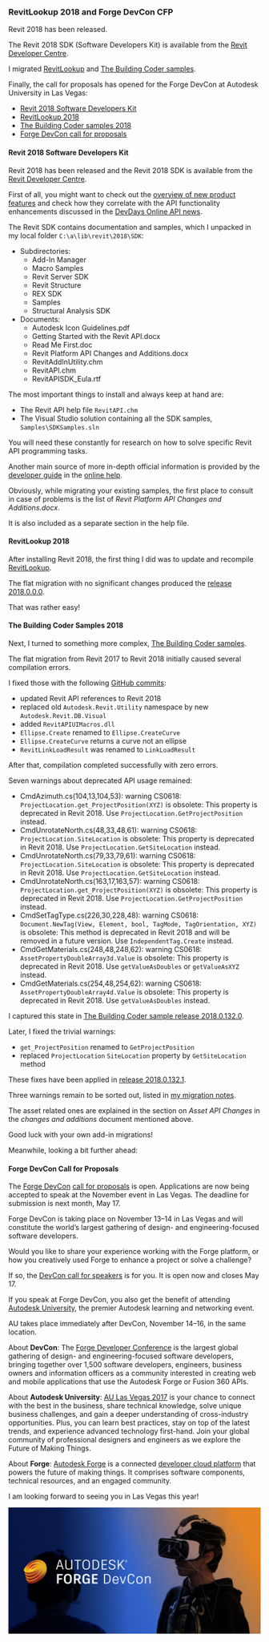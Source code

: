 <head>
<meta http-equiv="Content-Type" content="text/html; charset=utf-8">
<link rel="stylesheet" type="text/css" href="bc.css">
<!-- <script src="run_prettify.js" type="text/javascript"></script> --> 
<script src="https://cdn.rawgit.com/google/code-prettify/master/loader/run_prettify.js" type="text/javascript"></script>
</head>

<!---

- Revit 2018
  https://github.com/jeremytammik/RevitLookup
  https://github.com/jeremytammik/the_building_coder_samples
  /a/doc/revit/tbc/git/a/zip/tbc_samples_2018_migr_01.txt

RevitLookup 2018 and Forge DevCon CFP #RevitAPI @AutodeskRevit #aec #bim #dynamobim @AutodeskForge #ForgeDevCon

SEO Keyword Phrase and Relevant Hashtags: DevCon, ForgeDevCon, API, Developers, BIM, IoT, VR, AR, 3D, webGL, CloudComputing, Cloud, App, MobileDev

Revit 2018 has been released.
The Revit 2018 SDK is available from
the Revit Developer Centre.
I migrated RevitLookup and The Building Coder samples.
Finally, the call for proposals has opened for the Forge DevCon at Autodesk University in Las Vegas
&ndash; Revit 2018 Software Developers Kit
&ndash; RevitLookup 2018
&ndash; The Building Coder samples 2018
&ndash; Forge DevCon call for proposals...

-->

### RevitLookup 2018 and Forge DevCon CFP

Revit 2018 has been released.

The Revit 2018 SDK (Software Developers Kit) is available from
the [Revit Developer Centre](http://www.autodesk.com/developrevit).

I migrated [RevitLookup](https://github.com/jeremytammik/RevitLookup)
and [The Building Coder samples](https://github.com/jeremytammik/the_building_coder_samples).

Finally, the call for proposals has opened for the Forge DevCon at Autodesk University in Las Vegas:

- [Revit 2018 Software Developers Kit](#2)
- [RevitLookup 2018](#3)
- [The Building Coder samples 2018](#4)
- [Forge DevCon call for proposals](#5)


#### <a name="2"></a>Revit 2018 Software Developers Kit

Revit 2018 has been released and the Revit 2018 SDK is available from
the [Revit Developer Centre](http://www.autodesk.com/developrevit).

First of all, you might want to check out
the [overview of new product features](http://www.autodesk.com/products/revit-family/features) and
check how they correlate with the API functionality enhancements discussed in
the [DevDays Online API news](http://thebuildingcoder.typepad.com/blog/2017/03/revitlookup-enhancements-future-revit-and-other-api-news.html).

The Revit SDK contains documentation and samples, which I unpacked in my local folder `C:\a\lib\revit\2018\SDK`:

- Subdirectories:
    - Add-In Manager
    - Macro Samples
    - Revit Server SDK
    - Revit Structure
    - REX SDK
    - Samples
    - Structural Analysis SDK
- Documents:
    - Autodesk Icon Guidelines.pdf
    - Getting Started with the Revit API.docx
    - Read Me First.doc
    - Revit Platform API Changes and Additions.docx
    - RevitAddInUtility.chm
    - RevitAPI.chm
    - RevitAPISDK_Eula.rtf

The most important things to install and always keep at hand are:

- The Revit API help file `RevitAPI.chm`
- The Visual Studio solution containing all the SDK samples, `Samples\SDKSamples.sln`

You will need these constantly for research on how to solve specific Revit API programming tasks.

Another main source of more in-depth official information is provided by 
the [developer guide](http://help.autodesk.com/view/RVT/2018/ENU/?guid=GUID-F0A122E0-E556-4D0D-9D0F-7E72A9315A42) in
the [online help](http://help.autodesk.com/view/RVT/2018/ENU/).

Obviously, while migrating your existing samples, the first place to consult in case of problems is the list of *Revit Platform API Changes and Additions.docx*.

It is also included as a separate section in the help file.


#### <a name="3"></a>RevitLookup 2018

After installing Revit 2018, the first thing I did was to update and
recompile [RevitLookup](https://github.com/jeremytammik/RevitLookup).

The flat migration with no significant changes produced
the [release 2018.0.0.0](https://github.com/jeremytammik/RevitLookup/releases/tag/2018.0.0.0).

That was rather easy!


#### <a name="4"></a>The Building Coder Samples 2018

Next, I turned to something more complex,
[The Building Coder samples](https://github.com/jeremytammik/the_building_coder_samples).

The flat migration from Revit 2017 to Revit 2018 initially caused several compilation errors.

I fixed those with the
following [GitHub commits](https://github.com/jeremytammik/the_building_coder_samples/commits/master):

- updated Revit API references to Revit 2018
- replaced old `Autodesk.Revit.Utility` namespace by new `Autodesk.Revit.DB.Visual`
- added `RevitAPIUIMacros.dll`
- `Ellipse.Create` renamed to `Ellipse.CreateCurve`
- `Ellipse.CreateCurve` returns a curve not an ellipse
- `RevitLinkLoadResult` was renamed to `LinkLoadResult`

After that, compilation completed successfully with zero errors.

Seven warnings about deprecated API usage remained:

- CmdAzimuth.cs(104,13,104,53): warning CS0618: `ProjectLocation.get_ProjectPosition(XYZ)` is obsolete: This property is deprecated in Revit 2018. Use `ProjectLocation.GetProjectPosition` instead.
- CmdUnrotateNorth.cs(48,33,48,61): warning CS0618: `ProjectLocation.SiteLocation` is obsolete: This property is deprecated in Revit 2018. Use `ProjectLocation.GetSiteLocation` instead.
- CmdUnrotateNorth.cs(79,33,79,61): warning CS0618: `ProjectLocation.SiteLocation` is obsolete: This property is deprecated in Revit 2018. Use `ProjectLocation.GetSiteLocation` instead.
- CmdUnrotateNorth.cs(163,17,163,57): warning CS0618: `ProjectLocation.get_ProjectPosition(XYZ)` is obsolete: This property is deprecated in Revit 2018. Use `ProjectLocation.GetProjectPosition` instead.
- CmdSetTagType.cs(226,30,228,48): warning CS0618: `Document.NewTag(View, Element, bool, TagMode, TagOrientation, XYZ)` is obsolete: This method is deprecated in Revit 2018 and will be removed in a future version. Use `IndependentTag.Create` instead.
- CmdGetMaterials.cs(248,48,248,62): warning CS0618: `AssetPropertyDoubleArray3d.Value` is obsolete: This property is deprecated in Revit 2018. Use `getValueAsDoubles` or `getValueAsXYZ` instead.
- CmdGetMaterials.cs(254,48,254,62): warning CS0618: `AssetPropertyDoubleArray4d.Value` is obsolete: This property is deprecated in Revit 2018. Use `getValueAsDoubles` instead.

I captured this state in [The Building Coder sample release 2018.0.132.0](https://github.com/jeremytammik/the_building_coder_samples/releases/tag/2018.0.132.0).

Later, I fixed the trivial warnings:

- `get_ProjectPosition` renamed to `GetProjectPosition`
- replaced `ProjectLocation` `SiteLocation` property by `GetSiteLocation` method
 
These fixes have been applied in [release 2018.0.132.1](https://github.com/jeremytammik/the_building_coder_samples/releases/tag/2018.0.132.1).

Three warnings remain to be sorted out, listed
in [my migration notes](zip/tbc_samples_2018_migr_01.txt).

The asset related ones are explained in the section on *Asset API Changes* in the *changes and additions* document mentioned above.

Good luck with your own add-in migrations!

Meanwhile, looking a bit further ahead:


#### <a name="5"></a>Forge DevCon Call for Proposals

The [Forge DevCon](https://forge.autodesk.com/DevCon)
[call for proposals](https://forge.autodesk.com/DevCon/call-for-proposals) is open.
Applications are now being accepted to speak at the November event in Las Vegas.
The deadline for submission is next month, May 17.

Forge DevCon is taking place on November 13–14 in Las Vegas and will constitute the world’s largest gathering of design- and engineering-focused software developers.

Would you like to share your experience working with the Forge platform, or how you creatively used Forge to enhance a project or solve a challenge?

If so, the [DevCon call for speakers](https://forge.autodesk.com/DevCon/call-for-proposals) is for you.
It is open now and closes May 17.

If you speak at Forge DevCon, you also get the benefit of attending [Autodesk University](http://au.autodesk.com),
the premier Autodesk learning and networking event.

AU takes place immediately after DevCon, November 14–16, in the same location.

About **DevCon**: The [Forge Developer Conference](https://forge.autodesk.com/DevCon) is
the largest global gathering of design- and engineering-focused software developers, bringing together over 1,500 software developers, engineers, business owners and information officers as a community interested in creating web and mobile applications that use the Autodesk Forge or Fusion 360 APIs.

About **Autodesk University**: [AU Las Vegas 2017](http://au.autodesk.com/las-vegas) is your chance to connect with the best in the business, share technical knowledge, solve unique business challenges, and gain a deeper understanding of cross-industry opportunities. Plus, you can learn best practices, stay on top of the latest trends, and experience advanced technology first-hand. Join your global community of professional designers and engineers as we explore the Future of Making Things.

About **Forge**: [Autodesk Forge](https://forge.autodesk.com) is a
connected [developer cloud platform](https://developer.autodesk.com) that
powers the future of making things. It comprises software components, technical resources, and an engaged community.

I am looking forward to seeing you in Las Vegas this year!

<center>
<img src="img/2017_forge_devcon_promo_image3_1024x512.png" alt="Forge DevCon" width="512"/>
</center>

